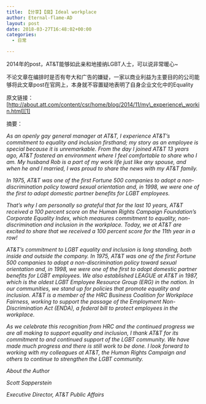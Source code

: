 ```yaml
---
title: 【分享】【腐】Ideal workplace
author: Eternal-flame-AD
layout: post
date: 2018-03-27T16:48:02+00:00
categories:
  - 日常

---
```

2014年的post，AT&T能够如此亲和地接纳LGBT人士，可以说非常暖心~

不论文章在编排时是否有夸大和广告的嫌疑，一家以商业利益为主要目的的公司能够将此文章post在官网上，本身就不容置疑地表明了自身企业文化中的Equality

原文链接：[http://about.att.com/content/csr/home/blog/2014/11/my\_experience\_workin.html][1]

摘要：

_As an openly gay general manager at AT&T, I experience AT&T’s commitment to equality and inclusion firsthand; my story as an employee is special because it is unremarkable. From the day I joined AT&T 13 years ago, AT&T fostered an environment where I feel comfortable to share who I am. My husband Rob is a part of my work life just like any spouse, and when he and I married, I was proud to share the news with my AT&T family._

_In 1975, AT&T was one of the first Fortune 500 companies to adopt a non-discrimination policy toward sexual orientation and, in 1998, we were one of the first to adopt domestic partner benefits for LGBT employees._

_That’s why I am personally so grateful that for the last 10 years, AT&T received a 100 percent score on the Human Rights Campaign Foundation’s Corporate Equality Index, which measures commitment to equality, non-discrimination and inclusion in the workplace. Today, we at AT&T are excited to share that we received a 100 percent score for the 11th year in a row!_

_AT&T’s commitment to LGBT equality and inclusion is long standing, both inside and outside the company. In 1975, AT&T was one of the first Fortune 500 companies to adopt a non-discrimination policy toward sexual orientation and, in 1998, we were one of the first to adopt domestic partner benefits for LGBT employees. We also established LEAGUE at AT&T in 1987, which is the oldest LGBT Employee Resource Group (ERG) in the nation. In our communities, we stand up for policies that promote equality and inclusion. AT&T is a member of the HRC Business Coalition for Workplace Fairness, working to support the passage of the Employment Non-Discrimination Act (ENDA), a federal bill to protect employees in the workplace._

_As we celebrate this recognition from HRC and the continued progress we are all making to support equality and inclusion, I thank AT&T for its commitment to and continued support of the LGBT community. We have made much progress and there is still work to be done. I look forward to working with my colleagues at AT&T, the Human Rights Campaign and others to continue to strengthen the LGBT community._
  
_About the Author_
  
_Scott Sapperstein_
  
_Executive Director, AT&T Public Affairs_

 [1]: http://about.att.com/content/csr/home/blog/2014/11/my_experience_workin.html